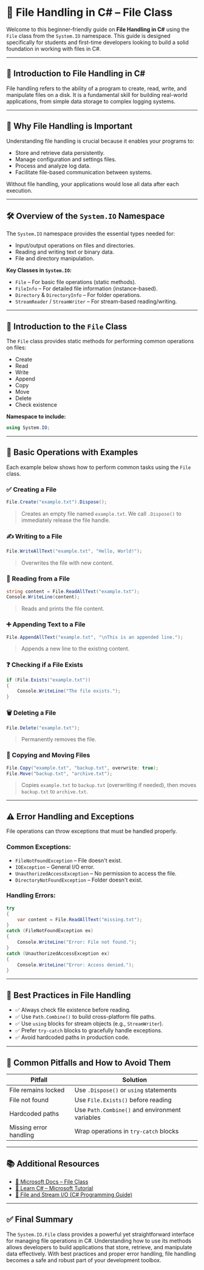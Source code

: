 ﻿# 📁 File Handling in C# – File Class

Welcome to this beginner-friendly guide on **File Handling in C#** using the `File` class from the `System.IO` namespace. This guide is designed specifically for students and first-time developers looking to build a solid foundation in working with files in C#.

---

## 📘 Introduction to File Handling in C#
File handling refers to the ability of a program to create, read, write, and manipulate files on a disk. It is a fundamental skill for building real-world applications, from simple data storage to complex logging systems.

---

## 🧠 Why File Handling is Important
Understanding file handling is crucial because it enables your programs to:
- Store and retrieve data persistently.
- Manage configuration and settings files.
- Process and analyze log data.
- Facilitate file-based communication between systems.

Without file handling, your applications would lose all data after each execution.

---

## 🛠️ Overview of the `System.IO` Namespace
The `System.IO` namespace provides the essential types needed for:
- Input/output operations on files and directories.
- Reading and writing text or binary data.
- File and directory manipulation.

**Key Classes in `System.IO`:**
- `File` – For basic file operations (static methods).
- `FileInfo` – For detailed file information (instance-based).
- `Directory` & `DirectoryInfo` – For folder operations.
- `StreamReader` / `StreamWriter` – For stream-based reading/writing.

---

## 📂 Introduction to the `File` Class
The `File` class provides static methods for performing common operations on files:
- Create
- Read
- Write
- Append
- Copy
- Move
- Delete
- Check existence

**Namespace to include:**
```csharp
using System.IO;
```

---

## 🧪 Basic Operations with Examples
Each example below shows how to perform common tasks using the `File` class.

### ✅ Creating a File
```csharp
File.Create("example.txt").Dispose();
```
> Creates an empty file named `example.txt`. We call `.Dispose()` to immediately release the file handle.

### ✍️ Writing to a File
```csharp
File.WriteAllText("example.txt", "Hello, World!");
```
> Overwrites the file with new content.

### 📖 Reading from a File
```csharp
string content = File.ReadAllText("example.txt");
Console.WriteLine(content);
```
> Reads and prints the file content.

### ➕ Appending Text to a File
```csharp
File.AppendAllText("example.txt", "\nThis is an appended line.");
```
> Appends a new line to the existing content.

### ❓ Checking if a File Exists
```csharp
if (File.Exists("example.txt"))
{
    Console.WriteLine("The file exists.");
}
```

### 🗑️ Deleting a File
```csharp
File.Delete("example.txt");
```
> Permanently removes the file.

### 🔁 Copying and Moving Files
```csharp
File.Copy("example.txt", "backup.txt", overwrite: true);
File.Move("backup.txt", "archive.txt");
```
> Copies `example.txt` to `backup.txt` (overwriting if needed), then moves `backup.txt` to `archive.txt`.

---

## ⚠️ Error Handling and Exceptions
File operations can throw exceptions that must be handled properly.

### Common Exceptions:
- `FileNotFoundException` – File doesn't exist.
- `IOException` – General I/O error.
- `UnauthorizedAccessException` – No permission to access the file.
- `DirectoryNotFoundException` – Folder doesn't exist.

### Handling Errors:
```csharp
try
{
    var content = File.ReadAllText("missing.txt");
}
catch (FileNotFoundException ex)
{
    Console.WriteLine("Error: File not found.");
}
catch (UnauthorizedAccessException ex)
{
    Console.WriteLine("Error: Access denied.");
}
```

---

## 🧼 Best Practices in File Handling
- ✅ Always check file existence before reading.
- ✅ Use `Path.Combine()` to build cross-platform file paths.
- ✅ Use `using` blocks for stream objects (e.g., `StreamWriter`).
- ✅ Prefer `try-catch` blocks to gracefully handle exceptions.
- ✅ Avoid hardcoded paths in production code.

---

## 🚫 Common Pitfalls and How to Avoid Them
| Pitfall | Solution |
|--------|----------|
| File remains locked | Use `.Dispose()` or `using` statements |
| File not found | Use `File.Exists()` before reading |
| Hardcoded paths | Use `Path.Combine()` and environment variables |
| Missing error handling | Wrap operations in `try-catch` blocks |

---

## 📚 Additional Resources
- [📄 Microsoft Docs – File Class](https://learn.microsoft.com/en-us/dotnet/api/system.io.file)
- [📘 Learn C# – Microsoft Tutorial](https://learn.microsoft.com/en-us/dotnet/csharp/)
- [📂 File and Stream I/O (C# Programming Guide)](https://learn.microsoft.com/en-us/dotnet/standard/io/)

---

## ✅ Final Summary
The `System.IO.File` class provides a powerful yet straightforward interface for managing file operations in C#. Understanding how to use its methods allows developers to build applications that store, retrieve, and manipulate data effectively. With best practices and proper error handling, file handling becomes a safe and robust part of your development toolbox.




